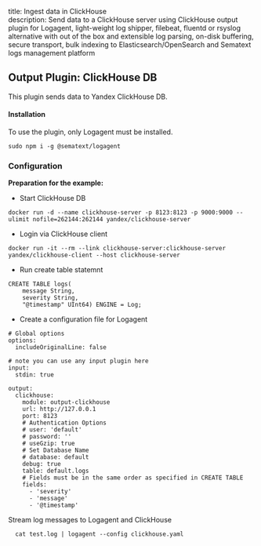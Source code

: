 title: Ingest data in ClickHouse  
description: Send data to a ClickHouse server using ClickHouse output plugin for Logagent, light-weight log shipper, filebeat, fluentd or rsyslog alternative with out of the box and extensible log parsing, on-disk buffering, secure transport, bulk indexing to Elasticsearch/OpenSearch and Sematext logs management platform

## Output Plugin: ClickHouse DB

This plugin sends data to Yandex ClickHouse DB. 

#### Installation 

To use the plugin, only Logagent must be installed. 

```
sudo npm i -g @sematext/logagent 
```

### Configuration

__Preparation for the example:__

- Start ClickHouse DB

```
docker run -d --name clickhouse-server -p 8123:8123 -p 9000:9000 --ulimit nofile=262144:262144 yandex/clickhouse-server
```

- Login via ClickHouse client

```
docker run -it --rm --link clickhouse-server:clickhouse-server yandex/clickhouse-client --host clickhouse-server
```

- Run create table statemnt

```
CREATE TABLE logs(
    message String,
    severity String,
    "@timestamp" UInt64) ENGINE = Log;
```

- Create a configuration file for Logagent

```
# Global options
options:
  includeOriginalLine: false

# note you can use any input plugin here
input:
  stdin: true
  
output:  
  clickhouse: 
    module: output-clickhouse
    url: http://127.0.0.1 
    port: 8123
    # Authentication Options
    # user: 'default'
    # password: ''
    # useGzip: true
    # Set Database Name
    # database: default
    debug: true
    table: default.logs
    # Fields must be in the same order as specified in CREATE TABLE
    fields: 
      - 'severity'
      - 'message'
      - '@timestamp'

```


Stream log messages to Logagent and ClickHouse

```
  cat test.log | logagent --config clickhouse.yaml
```

